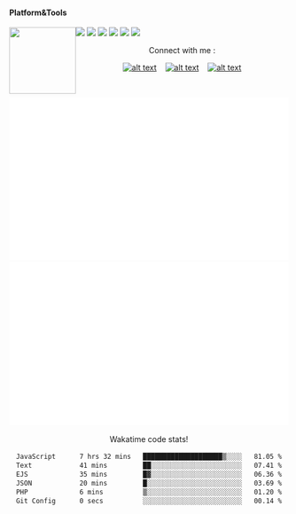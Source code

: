 #### Platform&Tools

[![](https://img.shields.io/badge/-NPM-cb3837?style=flat-square&logo=npm&logoColor=white)](https://npmjs.com/)
[![](https://img.shields.io/badge/-Linux-fcc624?style=flat-square&logo=linux&logoColor=white)](https://www.linuxfoundation.org/)
[![](https://img.shields.io/badge/-Node.js-43853d?style=flat-square&logo=node.js&logoColor=ffffff)](https://nodejs.org/)
[![](https://img.shields.io/badge/Visual_Studio_Code-0078D4?style=flat-square&logo=visual%20studio%20code&logoColor=white)](https://nodejs.org/)
[![](https://img.shields.io/badge/PHP-777BB4?style=flat-square&logo=php&logoColor=white)](https://nodejs.org/)
[![](https://img.shields.io/badge/Julia-9558B2?style=flat-square&logo=julia&logoColor=white)](https://nodejs.org/)
<img src="https://avatars0.githubusercontent.com/u/31664438?s=460&u=251f36d7ab0fb4a74b162be7b18f6cdca8a74f8c&v=4" width="120" height="120" align="left">
<center>
Connect with me :

<a href="https://fb.me/fdciabdul"><img src="https://cdn-icons-png.flaticon.com/512/145/145802.png" alt="alt text" width="30" height="30"></a>      &nbsp;&nbsp;   <a href="https://instagram.com/fdciabdul"><img src="https://cdn-icons-png.flaticon.com/512/174/174855.png" alt="alt text" width="30" height="30"></a>
 &nbsp;&nbsp; 
<a href="https://twitter.com/fdciabdul"><img src="https://user-images.githubusercontent.com/31664438/134009546-a0b29d09-a883-435e-9581-3c2692f0ac6e.png" alt="alt text" width="30" height="30"></a>




&nbsp;&nbsp;     &nbsp;&nbsp;    &nbsp;&nbsp;   &nbsp;&nbsp;
 
![](https://raw.githubusercontent.com/fdciabdul/upgraded-happiness/master/generated/overview.svg#gh-dark-mode-only)
 ![](https://raw.githubusercontent.com/fdciabdul/upgraded-happiness/master/generated/languages.svg#gh-dark-mode-only)

Wakatime code stats!
<!--START_SECTION:waka-->

```text
JavaScript      7 hrs 32 mins   ████████████████████▒░░░░   81.05 %
Text            41 mins         ██░░░░░░░░░░░░░░░░░░░░░░░   07.41 %
EJS             35 mins         █▓░░░░░░░░░░░░░░░░░░░░░░░   06.36 %
JSON            20 mins         █░░░░░░░░░░░░░░░░░░░░░░░░   03.69 %
PHP             6 mins          ▒░░░░░░░░░░░░░░░░░░░░░░░░   01.20 %
Git Config      0 secs          ░░░░░░░░░░░░░░░░░░░░░░░░░   00.14 %
```

<!--END_SECTION:waka-->

